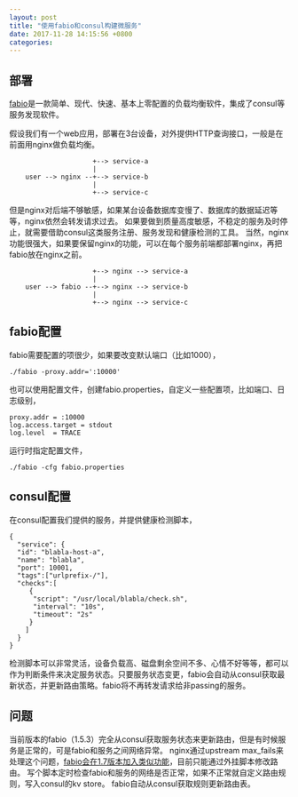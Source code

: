 ```yaml
---
layout: post
title: "使用fabio和consul构建微服务"
date: 2017-11-28 14:15:56 +0800
categories:
---
```


## 部署

[fabio](https://github.com/fabiolb/fabio)是一款简单、现代、快速、基本上零配置的负载均衡软件，集成了consul等服务发现软件。

假设我们有一个web应用，部署在3台设备，对外提供HTTP查询接口，一般是在前面用nginx做负载均衡。

```
                     +--> service-a
                     |
    user --> nginx --+--> service-b
                     |
                     +--> service-c
```

但是nginx对后端不够敏感，如果某台设备数据库变慢了、数据库的数据延迟等等，nginx依然会转发请求过去。
如果要做到质量高度敏感，不稳定的服务及时停止，就需要借助consul这类服务注册、服务发现和健康检测的工具。
当然，nginx功能很强大，如果要保留nginx的功能，可以在每个服务前端都部署nginx，再把fabio放在nginx之前。

```
                     +--> nginx --> service-a
                     |
    user --> fabio --+--> nginx --> service-b
                     | 
                     +--> nginx --> service-c
```

## fabio配置

fabio需要配置的项很少，如果要改变默认端口（比如1000），
    
    ./fabio -proxy.addr=':10000'

也可以使用配置文件，创建fabio.properties，自定义一些配置项，比如端口、日志级别，

    proxy.addr = :10000
    log.access.target = stdout
    log.level  = TRACE

运行时指定配置文件，

    ./fabio -cfg fabio.properties


## consul配置

在consul配置我们提供的服务，并提供健康检测脚本，

    {
      "service": {
      "id": "blabla-host-a",
      "name": "blabla",
      "port": 10001,
      "tags":["urlprefix-/"],
      "checks":[
         {
          "script": "/usr/local/blabla/check.sh",
          "interval": "10s",
          "timeout": "2s"
         }
        ]
      }
    }

检测脚本可以非常灵活，设备负载高、磁盘剩余空间不多、心情不好等等，都可以作为判断条件来决定服务状态。只要服务状态变更，fabio会自动从consul获取最新状态，并更新路由策略。fabio将不再转发请求给非passing的服务。

## 问题

当前版本的fabio（1.5.3）完全从consul获取服务状态来更新路由，但是有时候服务是正常的，可是fabio和服务之间网络异常。
nginx通过upstream max_fails来处理这个问题，[fabio会在1.7版本加入类似功能](https://github.com/fabiolb/fabio/issues/393)，目前只能通过外挂脚本修改路由。
写个脚本定时检查fabio和服务的网络是否正常，如果不正常就自定义路由规则，写入consul的kv store。
fabio自动从consul获取规则更新路由表。


